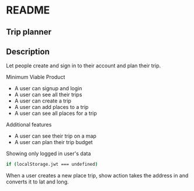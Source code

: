 # README

## Trip planner

## Description
Let people create and sign in to their account and plan their trip.

Minimum Viable Product
* A user can signup and login
* A user can see all their trips
* A user can create a trip
* A user can add places to a trip
* A user can see all places for a trip

Additional features
* A user can see their trip on a map
* A user can plan their trip budget

Showing only logged in user's data
```bash
if (localStorage.jwt === undefined)
```

When a user creates a new place trip, show action takes the address in and converts it to lat and long.
